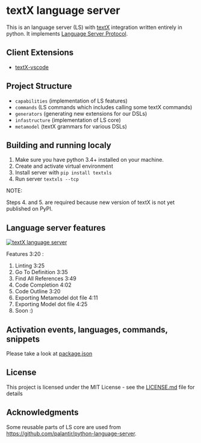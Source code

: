 # textX language server

This is an language server (LS) with [textX](https://github.com/textX/textX) integration written entirely in python.
It implements [Language Server Protocol](https://github.com/Microsoft/language-server-protocol).

## Client Extensions

- [textX-vscode](https://github.com/textX/textX-vscode)

## Project Structure

- `capabilities` (implementation of LS features)
- `commands` (LS commands which includes calling some textX commands)
- `generators` (generating new extensions for our DSLs)
- `infastructure` (implementation of LS core)
- `metamodel` (textX grammars for various DSLs)

## Building and running localy

1. Make sure you have python 3.4+ installed on your machine.
2. Create and activate virtual environment
3. Install server with `pip install textxls`
4. Run server `textxls --tcp`

NOTE:

Steps 4. and 5. are required because new version of textX is not yet published on PyPI.

## Language server features

[![textX language server](http://img.youtube.com/vi/vAP5c7pwWiY/0.jpg)](https://www.youtube.com/watch?v=vAP5c7pwWiY)

Features 3:20 :

1. Linting 3:25
2. Go To Definition 3:35
3. Find All References 3:49
4. Code Completion 4:02
5. Code Outline 3:20
6. Exporting Metamodel dot file 4:11
7. Exporting Model dot file 4:25
8. Soon :)

## Activation events, languages, commands, snippets

Please take a look at [package.json](https://github.com/textX/textX-vscode/blob/master/package.json)

## License

This project is licensed under the MIT License - see the [LICENSE.md](LICENSE.md) file for details

## Acknowledgments

Some reusable parts of LS core are used from https://github.com/palantir/python-language-server.
